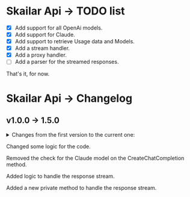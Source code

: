 # Skailar Api -> TODO list

-   [x] Add support for all OpenAi models.
-   [x] Add support for Claude.
-   [x] Add support to retrieve Usage data and Models.
-   [x] Add a stream handler.
-   [x] Add a proxy handler.
-   [ ] Add a parser for the streamed responses.

That's it, for now.

# Skailar Api -> Changelog

## v1.0.0 -> 1.5.0

<details>
<summary> Changes from the first version to the current one: <summary>

Changed some logic for the code.

Removed the check for the Claude model on the CreateChatCompletion method.

Added logic to handle the response stream.

Added a new private method to handle the response stream.


</details>